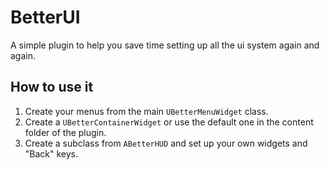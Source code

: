 # BetterUI
A simple plugin to help you save time setting up all the ui system again and again.

## How to use it
1. Create your menus from the main `UBetterMenuWidget` class.
2. Create a `UBetterContainerWidget` or use the default one in the content folder of the plugin.
3. Create a subclass from `ABetterHUD` and set up your own widgets and "Back" keys.
